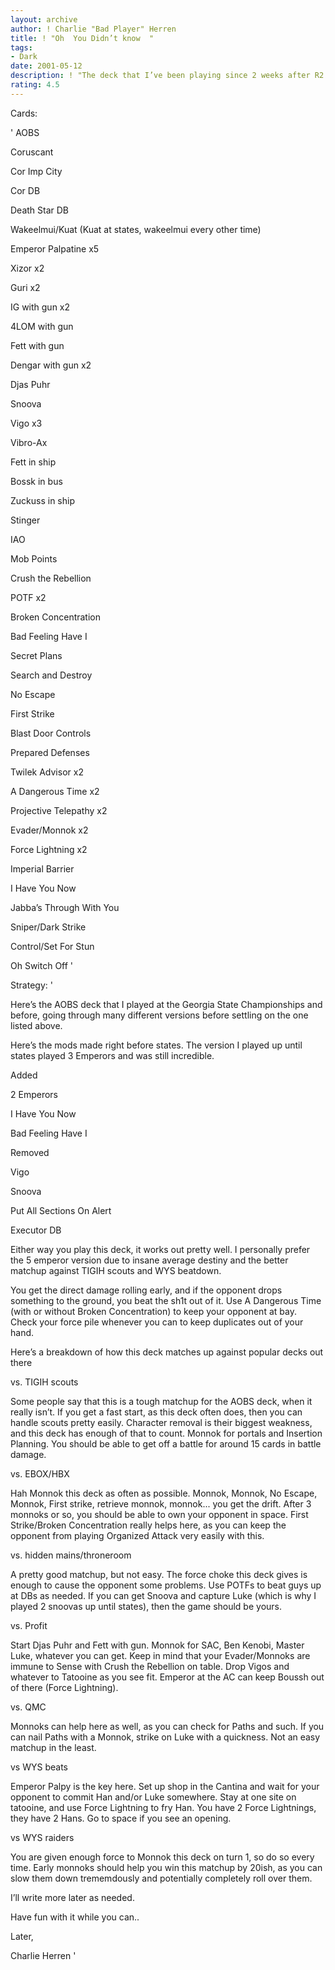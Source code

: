 ```yaml
---
layout: archive
author: ! Charlie "Bad Player" Herren
title: ! "Oh  You Didn’t know  "
tags:
- Dark
date: 2001-05-12
description: ! "The deck that I’ve been playing since 2 weeks after R2 was released. Used to win the GA state championship."
rating: 4.5
---
```

Cards: 

' 
AOBS

Coruscant

Cor Imp City

Cor DB

Death Star DB

Wakeelmui/Kuat (Kuat at states, wakeelmui every other time)


Emperor Palpatine x5

Xizor x2

Guri x2

IG with gun x2

4LOM with gun

Fett with gun

Dengar with gun x2

Djas Puhr

Snoova

Vigo x3


Vibro-Ax


Fett in ship

Bossk in bus

Zuckuss in ship

Stinger


IAO

Mob Points

Crush the Rebellion

POTF x2

Broken Concentration

Bad Feeling Have I

Secret Plans

Search and Destroy

No Escape

First Strike

Blast Door Controls


Prepared Defenses

Twilek Advisor x2

A Dangerous Time x2

Projective Telepathy x2 

Evader/Monnok x2

Force Lightning x2

Imperial Barrier

I Have You Now

Jabba’s Through With You

Sniper/Dark Strike

Control/Set For Stun

Oh Switch Off  '

Strategy: '

Here’s the AOBS deck that I played at the Georgia State Championships and before, going through many different versions before settling on the one listed above.


Here’s the mods made right before states. The version I played up until states played 3 Emperors and was still incredible.

Added

2 Emperors

I Have You Now

Bad Feeling Have I

Removed

Vigo

Snoova

Put All Sections On Alert

Executor DB


Either way you play this deck, it works out pretty well. I personally prefer the 5 emperor version due to insane average destiny and the better matchup against TIGIH scouts and WYS beatdown.


You get the direct damage rolling early, and if the opponent drops something to the ground, you beat the sh1t out of it. Use A Dangerous Time (with or without Broken Concentration) to keep your opponent at bay. Check your force pile whenever you can to keep duplicates out of your hand.

Here’s a breakdown of how this deck matches up against popular decks out there


vs. TIGIH scouts

Some people say that this is a tough matchup for the AOBS deck, when it really isn’t. If you get a fast start, as this deck often does, then you can handle scouts pretty easily. Character removal is their biggest weakness, and this deck has enough of that to count. Monnok for portals and Insertion Planning. You should be able to get off a battle for around 15 cards in battle damage. 


vs. EBOX/HBX

Hah Monnok this deck as often as possible. Monnok, Monnok, No Escape, Monnok, First strike, retrieve monnok, monnok... you get the drift. After 3 monnoks or so, you should be able to own your opponent in space. First Strike/Broken Concentration really helps here, as you can keep the opponent from playing Organized Attack very easily with this.


vs. hidden mains/throneroom

A pretty good matchup, but not easy. The force choke this deck gives is enough to cause the opponent some problems. Use POTFs to beat guys up at DBs as needed. If you can get Snoova and capture Luke (which is why I played 2 snoovas up until states), then the game should be yours.


vs. Profit 

Start Djas Puhr and Fett with gun. Monnok for SAC, Ben Kenobi, Master Luke, whatever you can get. Keep in mind that your Evader/Monnoks are immune to Sense with Crush the Rebellion on table. Drop Vigos and whatever to Tatooine as you see fit. Emperor at the AC can keep Boussh out of there (Force Lightning).


vs. QMC

Monnoks can help here as well, as you can check for Paths and such. If you can nail Paths with a Monnok, strike on Luke with a quickness. Not an easy matchup in the least.


vs WYS beats

Emperor Palpy is the key here. Set up shop in the Cantina and wait for your opponent to commit Han and/or Luke somewhere. Stay at one site on tatooine, and use Force Lightning to fry Han. You have 2 Force Lightnings, they have 2 Hans. Go to space if you see an opening.


vs WYS raiders

You are given enough force to Monnok this deck on turn 1, so do so every time. Early monnoks should help you win this matchup by 20ish, as you can slow them down trememdously and potentially completely roll over them.


I’ll write more later as needed. 

Have fun with it while you can..

Later,

Charlie Herren  '